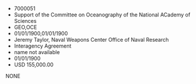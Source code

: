 * 7000051
* Support of the Committee on Oceanography of the   National ACademy of Sciences
* GEO,OCE
* 01/01/1900,01/01/1900
* Jeremy Taylor, Naval Weapons Center Office of Naval Research
* Interagency Agreement
*   name not available
* 01/01/1900
* USD 155,000.00

NONE
